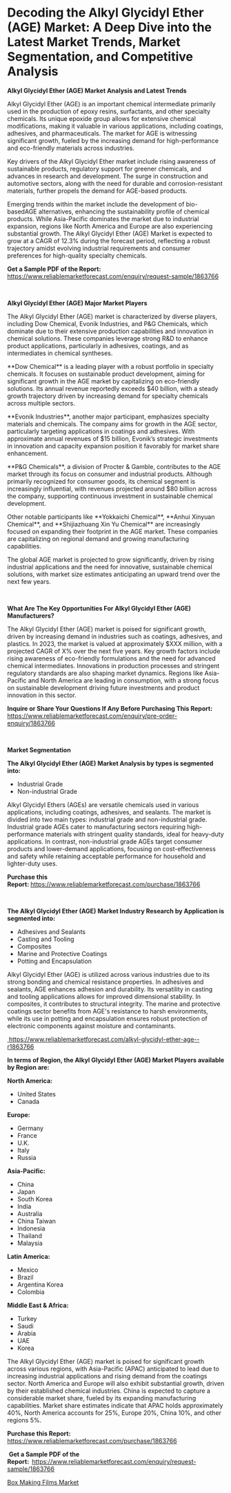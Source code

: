 <p><h1>Decoding the Alkyl Glycidyl Ether (AGE) Market: A Deep Dive into the Latest Market Trends, Market Segmentation, and Competitive Analysis</h1></p><p><strong>Alkyl Glycidyl Ether (AGE) Market Analysis and Latest Trends</strong></p>
<p><p>Alkyl Glycidyl Ether (AGE) is an important chemical intermediate primarily used in the production of epoxy resins, surfactants, and other specialty chemicals. Its unique epoxide group allows for extensive chemical modifications, making it valuable in various applications, including coatings, adhesives, and pharmaceuticals. The market for AGE is witnessing significant growth, fueled by the increasing demand for high-performance and eco-friendly materials across industries.</p><p>Key drivers of the Alkyl Glycidyl Ether market include rising awareness of sustainable products, regulatory support for greener chemicals, and advances in research and development. The surge in construction and automotive sectors, along with the need for durable and corrosion-resistant materials, further propels the demand for AGE-based products. </p><p>Emerging trends within the market include the development of bio-basedAGE alternatives, enhancing the sustainability profile of chemical products. While Asia-Pacific dominates the market due to industrial expansion, regions like North America and Europe are also experiencing substantial growth. The Alkyl Glycidyl Ether (AGE) Market is expected to grow at a CAGR of 12.3% during the forecast period, reflecting a robust trajectory amidst evolving industrial requirements and consumer preferences for high-quality specialty chemicals.</p></p>
<p><strong>Get a Sample PDF of the Report:&nbsp;</strong> <a href="https://www.reliablemarketforecast.com/enquiry/request-sample/1863766?utm_campaign=1840&utm_medium=2&utm_source=Github&utm_content=ia&utm_term=04022025&utm_id=alkyl-glycidyl-ether-age">https://www.reliablemarketforecast.com/enquiry/request-sample/1863766</a></p>
<p>&nbsp;</p>
<p><strong>Alkyl Glycidyl Ether (AGE) Major Market Players</strong></p>
<p><p>The Alkyl Glycidyl Ether (AGE) market is characterized by diverse players, including Dow Chemical, Evonik Industries, and P&G Chemicals, which dominate due to their extensive production capabilities and innovation in chemical solutions. These companies leverage strong R&D to enhance product applications, particularly in adhesives, coatings, and as intermediates in chemical syntheses.</p><p>**Dow Chemical** is a leading player with a robust portfolio in specialty chemicals. It focuses on sustainable product development, aiming for significant growth in the AGE market by capitalizing on eco-friendly solutions. Its annual revenue reportedly exceeds $40 billion, with a steady growth trajectory driven by increasing demand for specialty chemicals across multiple sectors.</p><p>**Evonik Industries**, another major participant, emphasizes specialty materials and chemicals. The company aims for growth in the AGE sector, particularly targeting applications in coatings and adhesives. With approximate annual revenues of $15 billion, Evonik’s strategic investments in innovation and capacity expansion position it favorably for market share enhancement.</p><p>**P&G Chemicals**, a division of Procter & Gamble, contributes to the AGE market through its focus on consumer and industrial products. Although primarily recognized for consumer goods, its chemical segment is increasingly influential, with revenues projected around $80 billion across the company, supporting continuous investment in sustainable chemical development.</p><p>Other notable participants like **Yokkaichi Chemical**, **Anhui Xinyuan Chemical**, and **Shijiazhuang Xin Yu Chemical** are increasingly focused on expanding their footprint in the AGE market. These companies are capitalizing on regional demand and growing manufacturing capabilities.</p><p>The global AGE market is projected to grow significantly, driven by rising industrial applications and the need for innovative, sustainable chemical solutions, with market size estimates anticipating an upward trend over the next few years.</p></p>
<p>&nbsp;</p>
<p><strong>What Are The Key Opportunities For Alkyl Glycidyl Ether (AGE) Manufacturers?</strong></p>
<p><p>The Alkyl Glycidyl Ether (AGE) market is poised for significant growth, driven by increasing demand in industries such as coatings, adhesives, and plastics. In 2023, the market is valued at approximately $XXX million, with a projected CAGR of X% over the next five years. Key growth factors include rising awareness of eco-friendly formulations and the need for advanced chemical intermediates. Innovations in production processes and stringent regulatory standards are also shaping market dynamics. Regions like Asia-Pacific and North America are leading in consumption, with a strong focus on sustainable development driving future investments and product innovation in this sector.</p></p>
<p><strong>Inquire or Share Your Questions If Any Before Purchasing This Report:</strong> <a href="https://www.reliablemarketforecast.com/enquiry/pre-order-enquiry/1863766?utm_campaign=1840&utm_medium=2&utm_source=Github&utm_content=ia&utm_term=04022025&utm_id=alkyl-glycidyl-ether-age">https://www.reliablemarketforecast.com/enquiry/pre-order-enquiry/1863766</a></p>
<p>&nbsp;</p>
<p><strong>Market Segmentation</strong></p>
<p><strong>The Alkyl Glycidyl Ether (AGE) Market Analysis by types is segmented into:</strong></p>
<p><ul><li>Industrial Grade</li><li>Non-industrial Grade</li></ul></p>
<p><p>Alkyl Glycidyl Ethers (AGEs) are versatile chemicals used in various applications, including coatings, adhesives, and sealants. The market is divided into two main types: industrial grade and non-industrial grade. Industrial grade AGEs cater to manufacturing sectors requiring high-performance materials with stringent quality standards, ideal for heavy-duty applications. In contrast, non-industrial grade AGEs target consumer products and lower-demand applications, focusing on cost-effectiveness and safety while retaining acceptable performance for household and lighter-duty uses.</p></p>
<p><strong>Purchase this Report:&nbsp;</strong><a href="https://www.reliablemarketforecast.com/purchase/1863766?utm_campaign=1840&utm_medium=2&utm_source=Github&utm_content=ia&utm_term=04022025&utm_id=alkyl-glycidyl-ether-age">https://www.reliablemarketforecast.com/purchase/1863766</a></p>
<p>&nbsp;</p>
<p><strong>The Alkyl Glycidyl Ether (AGE) Market Industry Research by Application is segmented into:</strong></p>
<p><ul><li>Adhesives and Sealants</li><li>Casting and Tooling</li><li>Composites</li><li>Marine and Protective Coatings</li><li>Potting and Encapsulation</li></ul></p>
<p><p>Alkyl Glycidyl Ether (AGE) is utilized across various industries due to its strong bonding and chemical resistance properties. In adhesives and sealants, AGE enhances adhesion and durability. Its versatility in casting and tooling applications allows for improved dimensional stability. In composites, it contributes to structural integrity. The marine and protective coatings sector benefits from AGE's resistance to harsh environments, while its use in potting and encapsulation ensures robust protection of electronic components against moisture and contaminants.</p></p>
<p><a href="https://www.reliablemarketforecast.com/alkyl-glycidyl-ether-age--r1863766?utm_campaign=1840&utm_medium=2&utm_source=Github&utm_content=ia&utm_term=04022025&utm_id=alkyl-glycidyl-ether-age">&nbsp;https://www.reliablemarketforecast.com/alkyl-glycidyl-ether-age--r1863766</a></p>
<p><strong>In terms of Region, the Alkyl Glycidyl Ether (AGE) Market Players available by Region are:</strong></p>
<p>
    <p> <strong> North America: </strong>
        <ul>
            <li>United States</li>
            <li>Canada</li>
        </ul>
        </p> 
    <p> <strong> Europe: </strong>
        <ul>
            <li>Germany</li>
            <li>France</li>
            <li>U.K.</li>
            <li>Italy</li>
            <li>Russia</li>
        </ul>
        </p> 
    <p> <strong> Asia-Pacific: </strong>
        <ul>
            <li>China</li>
            <li>Japan</li>
            <li>South Korea</li>
            <li>India</li>
            <li>Australia</li>
            <li>China Taiwan</li>
            <li>Indonesia</li>
            <li>Thailand</li>
            <li>Malaysia</li>
        </ul>
        </p> 
    <p> <strong> Latin America: </strong>
        <ul>
            <li>Mexico</li>
            <li>Brazil</li>
            <li>Argentina Korea</li>
            <li>Colombia</li>
        </ul>
        </p> 
    <p> <strong> Middle East & Africa: </strong>
        <ul>
            <li>Turkey</li>
            <li>Saudi</li>
            <li>Arabia</li>
            <li>UAE</li>
            <li>Korea</li>
        </ul>
    </p>
    </p>
<p><p>The Alkyl Glycidyl Ether (AGE) market is poised for significant growth across various regions, with Asia-Pacific (APAC) anticipated to lead due to increasing industrial applications and rising demand from the coatings sector. North America and Europe will also exhibit substantial growth, driven by their established chemical industries. China is expected to capture a considerable market share, fueled by its expanding manufacturing capabilities. Market share estimates indicate that APAC holds approximately 40%, North America accounts for 25%, Europe 20%, China 10%, and other regions 5%.</p></p>
<p><strong>Purchase this Report: </strong><a href="https://www.reliablemarketforecast.com/purchase/1863766?utm_campaign=1840&utm_medium=2&utm_source=Github&utm_content=ia&utm_term=04022025&utm_id=alkyl-glycidyl-ether-age">https://www.reliablemarketforecast.com/purchase/1863766</a></p>
<p>&nbsp;<strong>Get a Sample PDF of the Report:&nbsp;&nbsp;</strong><a href="https://www.reliablemarketforecast.com/enquiry/request-sample/1863766?utm_campaign=1840&utm_medium=2&utm_source=Github&utm_content=ia&utm_term=04022025&utm_id=alkyl-glycidyl-ether-age">https://www.reliablemarketforecast.com/enquiry/request-sample/1863766</a></p>
<p><strong></strong></p>
<p><p><a href="https://github.com/vimar16th/Market-Research-Report-List-7/blob/main/box-making-films-market.md?utm_campaign=1840&utm_medium=2&utm_source=Github&utm_content=ia&utm_term=04022025&utm_id=alkyl-glycidyl-ether-age">Box Making Films Market</a></p></p>